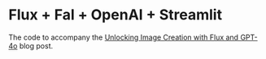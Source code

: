 # Flux + Fal + OpenAI + Streamlit

The code to accompany the [Unlocking Image Creation with Flux and GPT-4o](https://www.russ.cloud/2024/08/11/unlocking-image-creation-with-flux-and-gpt-4o/) blog post.
